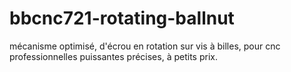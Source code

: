 # bbcnc721-rotating-ballnut
mécanisme optimisé, d'écrou en rotation sur vis à billes, pour cnc professionnelles puissantes précises, à petits prix.

